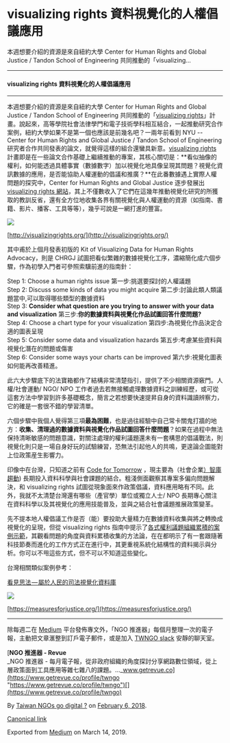 visualizing rights 資料視覺化的人權倡議應用
===============================

本週想要介紹的資源是來自紐約大學 Center for Human Rights and Global Justice / Tandon School of Engineering 共同推動的「visualizing…

* * *

#### visualizing rights 資料視覺化的人權倡議應用

* * *

本週想要介紹的資源是來自紐約大學 Center for Human Rights and Global Justice / Tandon School of Engineering 共同推動的「[visualizing rights](http://visualizingrights.org/)」計畫。說起來，高等學院社會法律學門和電子技術學科相互結合，一起推動研究合作案例，紐約大學如果不是第一個也應該是前幾名吧？一兩年前看到 NYU -- Center for Human Rights and Global Justice / Tandon School of Engineering 研究者合作共同發表的論文，就覺得這樣的組合還蠻具新意。[visualizing rights](http://visualizingrights.org/) 計畫即是在一些論文合作基礎上繼續推動的專案，其核心關切是：**看似抽像的權利，如何能透過具體事實（數據數字）加以視覺化地具像呈現其問題？視覺化資訊數據的應用，是否能協助人權運動的倡議和推廣？**在此番數據遇上實際人權問題的探究中，Center for Human Rights and Global Justice 逐步發展出 [visualizing rights 網站](http://visualizingrights.org/)，其上不僅數收入了它們在這幾年推動視覺化研究的所獲取的教訓反省，還有全方位地收集各界有關視覺化與人權運動的資源（如指南、書籍、影片、播客、工具等等），幾乎可說是一網打進的豐富。

![](https://cdn-images-1.medium.com/max/1200/1*-LphXJRfCyfrqwafae5nXA.png)

[http://visualizingrights.org/](http://visualizingrights.org/)

其中甫於上個月發表初版的 Kit of Visualizing Data for Human Rights Advocacy，則是 CHRGJ 試圖把看似繁雜的數據視覺化工序，濃縮簡化成六個步驟，作為初學入門者可參照索驥前進的指南針：

Step 1: Choose a human rights issue 第一步:挑選要探討的人權議題  
Step 2: Discuss some kinds of data you might acquire 第二步:討論此類人類議題當中,可以取得哪些類型的數據資料  
Step 3: **Consider what question are you trying to answer with your data   
and visualization** 第三步:**你的數據資料與視覺化作品試圖回答什麼問題?**  
Step 4: Choose a chart type for your visualization 第四步:為視覺化作品決定合適的圖表呈現  
Step 5: Consider some data and visualization hazards 第五步:考慮某些資料與視覺化潛在的問題或傷害  
Step 6: Consider some ways your charts can be improved 第六步:視覺化圖表如何能再改善精進。

此六大步驟底下的法寶箱都作了結構非常清楚指引，提供了不少相關資源竅門。人權/社會運動/ NGO/ NPO 工作者過去若無接觸處理數據資料之訓練經歷，或可從這套方法中學習到許多基礎概念，簡言之若想要快速提昇自身的資料識讀辨察力，它的確是一套很不錯的學習清單。

六個步驟中我個人覺得第三項**最為困難**，也是過往經驗中自己常卡關鬼打牆的地方：**收集、清理過的數據資料與視覺化作品試圖回答什麼問題**？如果在過程中無法保持清晰敏感的問題意識，對關注處理的權利議題還未有一套構思的倡議戰法，則視覺化則只是一場自身好玩的試驗練習，恐無法引起他人的共鳴，更遑論企圖能對上位政策産生影響力。

印像中在台灣，只知道之前有 [Code for Tomorrow](https://github.com/codefortomorrow) ，現主要為（社會企業[）智庫趨動](https://dsp.im/)) 長期投入資料科學與社會課題的結合。粗淺側面觀察其專案多偏向問題解決，和 visualizing rights 試圖從現象面來作政策倡議，資料應用略有不同。此外，我就不太清楚台灣還有哪些（產官學）單位或獨立人士/ NPO 長期專心關注在資料科學以及其視覺化的應用技能普及，並與之結合社會議題推展政策變革。

先不提本地人權倡議工作是否（能）要投助大量精力在數據資料收集與將之轉換成視覺化的呈現，但從 visualizing rights 指南中提示了[各式權利議題組織累積的案例示範](https://docs.google.com/spreadsheets/d/1IlH_qfViJ4kaWDR44XhvWLVVybgPnY72PUP4G2HGu2k/edit#gid=1921686009)，其觀看問題的角度與資料累積收集的方法論，在在都明示了有一套跟隨著科技節奏而進化的工作方式正在進行中，其更重視系統化結構性的資料揭示與分析。你可以不甩這些方式，但不可以不知道這些變化。

台灣相關類似案例參考：

[看見思法 — 屬於人民的司法視覺化資料庫](http://vizjust.tw/)

![](https://cdn-images-1.medium.com/max/1200/1*kCS5VUIZh0tJBLY221mSvA.png)

[https://measuresforjustice.org/](https://measuresforjustice.org/)

* * *

除每週二在 [Medium](https://medium.twngo.xyz) 平台發佈專文外，「NGO 推進器」每個月整理一次的電子報，主動把文章滙整到訂戶電子郵件，或是加入 [TWNGO slack](http://to.twngo.xyz/2tHrRtj) 安靜的聊天室。

[**NGO 推進器 - Revue**  
_NGO 推進器 - 每月電子報，從非政府組織的角度探討分享網路數位領域，從上層政策面到工具應用等雜七雜八的課題。..._www.getrevue.co](https://www.getrevue.co/profile/twngo "https://www.getrevue.co/profile/twngo")[](https://www.getrevue.co/profile/twngo)

By [Taiwan NGOs go digital ?](https://medium.com/@twngo) on [February 6, 2018](https://medium.com/p/dcb65233fe6b).

[Canonical link](https://medium.com/@twngo/visualizing-rights-dcb65233fe6b)

Exported from [Medium](https://medium.com) on March 14, 2019.